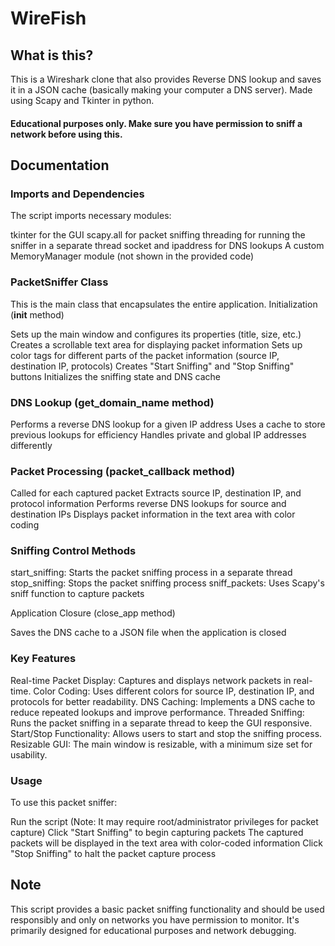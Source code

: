 # WireFish
## What is this?
This is a Wireshark clone that also provides Reverse DNS lookup and saves it in a JSON cache (basically making your computer a DNS server). Made using Scapy and Tkinter in python. 
#### Educational purposes only. Make sure you have permission to sniff a network before using this.
## Documentation

### Imports and Dependencies
The script imports necessary modules:

tkinter for the GUI
scapy.all for packet sniffing
threading for running the sniffer in a separate thread
socket and ipaddress for DNS lookups
A custom MemoryManager module (not shown in the provided code)

### PacketSniffer Class
This is the main class that encapsulates the entire application.
Initialization (__init__ method)

Sets up the main window and configures its properties (title, size, etc.)
Creates a scrollable text area for displaying packet information
Sets up color tags for different parts of the packet information (source IP, destination IP, protocols)
Creates "Start Sniffing" and "Stop Sniffing" buttons
Initializes the sniffing state and DNS cache

### DNS Lookup (get_domain_name method)

Performs a reverse DNS lookup for a given IP address
Uses a cache to store previous lookups for efficiency
Handles private and global IP addresses differently

### Packet Processing (packet_callback method)

Called for each captured packet
Extracts source IP, destination IP, and protocol information
Performs reverse DNS lookups for source and destination IPs
Displays packet information in the text area with color coding

### Sniffing Control Methods

start_sniffing: Starts the packet sniffing process in a separate thread
stop_sniffing: Stops the packet sniffing process
sniff_packets: Uses Scapy's sniff function to capture packets

Application Closure (close_app method)

Saves the DNS cache to a JSON file when the application is closed

### Key Features

Real-time Packet Display: Captures and displays network packets in real-time.
Color Coding: Uses different colors for source IP, destination IP, and protocols for better readability.
DNS Caching: Implements a DNS cache to reduce repeated lookups and improve performance.
Threaded Sniffing: Runs the packet sniffing in a separate thread to keep the GUI responsive.
Start/Stop Functionality: Allows users to start and stop the sniffing process.
Resizable GUI: The main window is resizable, with a minimum size set for usability.

### Usage
To use this packet sniffer:

Run the script (Note: It may require root/administrator privileges for packet capture)
Click "Start Sniffing" to begin capturing packets
The captured packets will be displayed in the text area with color-coded information
Click "Stop Sniffing" to halt the packet capture process

## Note
This script provides a basic packet sniffing functionality and should be used responsibly and only on networks you have permission to monitor. It's primarily designed for educational purposes and network debugging.
